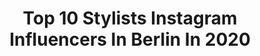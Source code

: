 ---
title: Top 10 Stylists Instagram Influencers In Berlin In 2020
description: >-
  Find top stylists Instagram influencers in Berlin in 2020. Most popular hashtags: #stayhome #quarantine #beach #interiordetails.
platform: Instagram
profiles:
  - username: "rekii.fotografie"
    fullname: >-
      Rekii | Fantasy Verwandlungen
    location: "Germany"
    followers: 43866
    engagement: 454
    commentsToLikes: 0.016211
    id: ck14lg4d1uhvb0i1900fxoxrl
    verified: false
    hashtags: "#moonchild, #dreads, #underwaterworld, #fairyberlin"
  - username: "masha_medusa"
    fullname: >-
      Masha Schubbach
    location: "Germany"
    followers: 18759
    engagement: 830
    commentsToLikes: 0.052651
    id: ck14hses6bw740i19q2qvckyr
    verified: false
    hashtags: "#atreetfashion, #fendi, #wolfskintechlab, #pumafuturerider"
  - username: "studio_nahili"
    fullname: >-
      Anna Albertine Baronius
    location: "Germany"
    followers: 31847
    engagement: 176
    commentsToLikes: 0.034395
    id: ck55jhutix2c40i115m48g06c
    verified: false
    hashtags: "#whiteandplants, #bedroom, #darlingmoment, #interiormilk"
  - username: "esteban_pomar"
    fullname: >-
      Esteban Pomar
    location: "Germany"
    followers: 22640
    engagement: 246
    commentsToLikes: 0.022020
    id: ck0w60aim6anr0i199ysgyj32
    verified: false
    hashtags: ""
  - username: "irsonvladi"
    fullname: >-
      Irsonvladi
    location: "Germany"
    followers: 63658
    engagement: 398
    commentsToLikes: 0.090367
    id: ck8tcto8i0mzm0j78rmjp0zmw
    verified: false
    hashtags: "#green, #dogsofinstagram, #naturelovers, #skin"
  - username: "lawrie_abei"
    fullname: >-
      «Plot Twist»
    location: "Germany"
    followers: 2390
    engagement: 1462
    commentsToLikes: 0.066126
    id: ck5cf1ndem5c30i11qycc81fg
    verified: false
    hashtags: "#styling, #fashioneditorial, #lawrie, #style"
  - username: "elena.may.xx"
    fullname: >-
      Elena Matejovsky
    location: "Germany"
    followers: 4367
    engagement: 1219
    commentsToLikes: 0.217958
    id: ck15u4se7leln0i194lrev8bc
    verified: false
    hashtags: "#blumenmeer, #blumenladen, #travelgirl, #sky"
  - username: "laurasimon8"
    fullname: >-
      Laura Simon
    location: "Germany"
    followers: 55351
    engagement: 196
    commentsToLikes: 0.053142
    id: ck9hcyfxznh600j78scrrmn9d
    verified: false
    hashtags: "#wednesdays, #mbfw, #fridays, #mondays"
  - username: "katrinfromberlin"
    fullname: >-
      FASHION & LIFESTYLE BLOGGER
    location: "Germany"
    followers: 50565
    engagement: 121
    commentsToLikes: 0.049673
    id: ck8t8i9c4kkvp0j78cgpezbaq
    verified: false
    hashtags: "#youtuber, #quarantine, #urlaubaufbalkonien, #home"
  - username: "mr.adamsk_i"
    fullname: >-
      ADAM DAVID⚓⛵
    location: "Germany"
    followers: 9995
    engagement: 632
    commentsToLikes: 0.065126
    id: ck8taqltvsorh0j7896kp8nry
    verified: false
    hashtags: "#stylestory, #cuteboys, #sundayvibes, #styleblog"
---